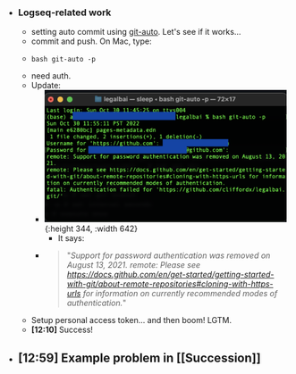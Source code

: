 - ### Logseq-related work
	- setting auto commit using [git-auto](https://github.com/logseq/git-auto). Let's see if it works...
	- commit and push. On Mac, type:
	- ``` git
	  bash git-auto -p
	  ```
	- need auth.
	- Update:
		- ![Screenshot 2022-10-30 at 11.57.20 AM.png](../assets/Screenshot_2022-10-30_at_11.57.20_AM_1667102452157_0.png){:height 344, :width 642}
			- It says:
		- > "*Support for password authentication was removed on August 13, 2021.
		  remote: Please see https://docs.github.com/en/get-started/getting-started-with-git/about-remote-repositories#cloning-with-https-urls for information on currently recommended modes of authentication.*"
	- Setup personal access token... and then boom! LGTM.
	- **[12:10]** Success!
- **[12:59]** Example problem in [[Succession]]
	-
